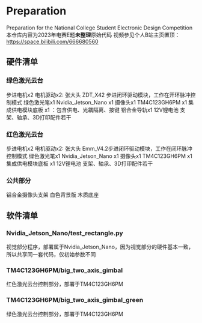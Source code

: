 # Preparation
Preparation for the National College Student Electronic Design Competition  
本仓库内容为2023年电赛E题**未整理**原始代码 
视频参见个人B站主页置顶：https://space.bilibili.com/666680560 
## 硬件清单
### 绿色激光云台
步进电机x2 
电机驱动x2: 张大头 ZDT_X42 步进闭环驱动模块，工作在开环脉冲控制模式 
绿色激光笔x1 
Nvidia_Jetson_Nano x1 
摄像头x1 
TM4C123GH6PM x1 
集成供电模块底板 x1 ：包含供电、光耦隔离、按键 
铝合金导轨x1 
12V锂电池 
支架、轴承、3D打印配件若干 
### 红色激光云台
步进电机x2 
电机驱动x2: 张大头 Emm_V4.2步进闭环驱动模块，工作在闭环脉冲控制模式 
绿色激光笔x1 
Nvidia_Jetson_Nano x1 
摄像头x1 
TM4C123GH6PM x1 
集成供电模块底板 x1 
12V锂电池 
支架、轴承、3D打印配件若干 
### 公共部分
铝合金摄像头支架 
白色背景版 
木质底座 
## 软件清单
### Nvidia_Jetson_Nano/test_rectangle.py
视觉部分程序，部署属于Nvidia_Jetson_Nano，因为视觉部分的硬件基本一致，所以共享同一套代码，仅初始参数不同 
### TM4C123GH6PM/big_two_axis_gimbal
红色激光云台控制部分，部署于TM4C123GH6PM 
### TM4C123GH6PM/big_two_axis_gimbal_green
绿色激光云台控制部分，部署于TM4C123GH6PM 
